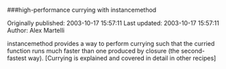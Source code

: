 ###high-performance currying with instancemethod

Originally published: 2003-10-17 15:57:11
Last updated: 2003-10-17 15:57:11
Author: Alex Martelli

instancemethod provides a way to perform currying such that the curried function runs much faster than one produced by closure (the second-fastest way).  [Currying is explained and covered in detail in other recipes]